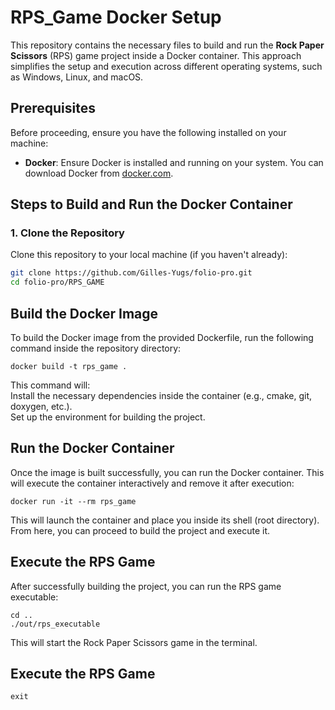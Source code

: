 # RPS_Game Docker Setup  
  
This repository contains the necessary files to build and run the **Rock Paper Scissors** (RPS) game project inside a Docker container. This approach simplifies the setup and execution across different operating systems, such as Windows, Linux, and macOS.  

## Prerequisites  

Before proceeding, ensure you have the following installed on your machine:  
- **Docker**: Ensure Docker is installed and running on your system. You can download Docker from [docker.com](https://www.docker.com/).  

## Steps to Build and Run the Docker Container  

### 1. Clone the Repository  

Clone this repository to your local machine (if you haven't already):  

```bash  
git clone https://github.com/Gilles-Yugs/folio-pro.git  
cd folio-pro/RPS_GAME  
```  
  
## Build the Docker Image  

To build the Docker image from the provided Dockerfile, run the following command inside the repository directory:  

```  
docker build -t rps_game .  
```  

This command will:  
Install the necessary dependencies inside the container (e.g., cmake, git, doxygen, etc.).  
Set up the environment for building the project.    

## Run the Docker Container  

Once the image is built successfully, you can run the Docker container. This will execute the container interactively and remove it after execution:  

```  
docker run -it --rm rps_game  
```  

This will launch the container and place you inside its shell (root directory). From here, you can proceed to build the project and execute it.  

## Execute the RPS Game

After successfully building the project, you can run the RPS game executable:  

```  
cd ..  
./out/rps_executable  
```  

This will start the Rock Paper Scissors game in the terminal.  

## Execute the RPS Game  

```  
exit  
```  